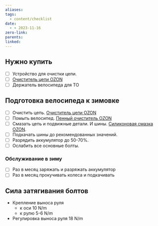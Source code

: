 ```yaml
---
aliases: 
tags:
  - content/checklist
date:
  - - 2023-11-16
zero-link: 
parents: 
linked:
---
```

## Нужно купить
- [ ] Устройство для очистки цепи.
- [ ] [Очиститель цепи OZON](https://www.ozon.ru/product/ochistitel-velosipednoy-tsepi-nanoprotech-400-ml-168491060/) 
- [ ] Держатель велосипеда для ТО
## Подготовка велосипеда к зимовке
- [ ] Очистить цепь. [Очиститель цепи OZON](https://www.ozon.ru/product/ochistitel-velosipednoy-tsepi-nanoprotech-400-ml-168491060/)
- [ ] Помыть велосипед. [Пенный очиститель OZON](https://www.ozon.ru/product/pennyy-ochistitel-dlya-velosipeda-nanoprotech-400ml-878208644/)
- [ ] Смазать цепь и подвижные детали. И шины. [Силиконовая смазка OZON](https://www.ozon.ru/product/silikonovaya-smazka-dlya-velosipeda-nanoprotech-400ml-321301997/).
- [ ] Подкачать шины до рекомендованных значений.
- [ ] Разрядить аккумулятор до 50-70%.
- [ ] Ослабить все основные болты.

### Обслуживание в зиму
- [ ] Раз в месяц заряжать и разряжать аккумулятор
- [ ] Раз в месяц прокучивать колеса и подкачивать

## Сила затягивания болтов
- Крепление выноса руля
	- к оси 10 N/m
	- к рулю 5-6 N/m
- Регулировка выноса руля 18 N/m